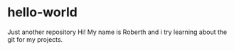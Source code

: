 # hello-world
Just another repository 
Hi! My name is Roberth and i try learning about the git for my projects.
